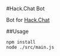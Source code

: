 #Hack.Chat Bot

Bot for [Hack.Chat](https://github.com/AndrewBelt/hack.chat)



##Usage

```shell
npm install
node ./src/main.js
```

